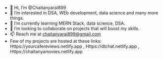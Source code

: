 - 👋 Hi, I’m @Chaitanyarai899
- 👀 I’m interested in DSA, WEb development, data science and many more things.
- 🌱 I’m currently learning MERN Stack, data science, DSA.
- 💞️ I’m looking to collaborate on projects that will boost my skills.
- 📫 Reach me at chaitanyarai899@gmail.com
- Few of my projects are hosted at these links: Https://yourcafereviews.netlify.app , Https://dtchat.netlify.app , Https://chaitanyamovies.netlify.app

<!---
Chaitanyarai899/Chaitanyarai899 is a ✨ special ✨ repository because its `README.md` (this file) appears on your GitHub profile.
You can click the Preview link to take a look at your changes.
--->
